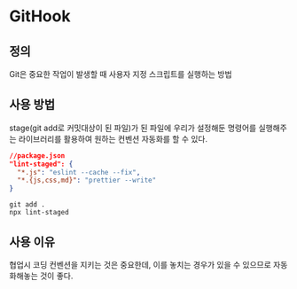 # GitHook

## 정의

Git은 중요한 작업이 발생할 때 사용자 지정 스크립트를 실행하는 방법

## 사용 방법

stage(git add로 커밋대상이 된 파일)가 된 파일에 우리가 설정해둔 명령어를 실행해주는 라이브러리를 활용하여 원하는 컨벤션 자동화를 할 수 있다.

```json
//package.json
"lint-staged": {
  "*.js": "eslint --cache --fix",
  "*.{js,css,md}": "prettier --write"
}
```

```shell
git add .
npx lint-staged
```

## 사용 이유

협업시 코딩 컨벤션을 지키는 것은 중요한데, 이를 놓치는 경우가 있을 수 있으므로 자동화해놓는 것이 좋다.

